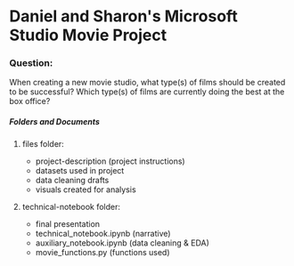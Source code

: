 # Daniel and Sharon's Microsoft Studio Movie Project

### Question:

When creating a new movie studio, what type(s) of films should be created to be successful? Which type(s) of films are currently doing the best at the box office?


##### Folders and Documents

1) files folder:
    - project-description (project instructions)
    - datasets used in project
    - data cleaning drafts
    - visuals created for analysis

2) technical-notebook folder:
    - final presentation
    - technical_notebook.ipynb (narrative)
    - auxiliary_notebook.ipynb (data cleaning & EDA)
    - movie_functions.py (functions used)